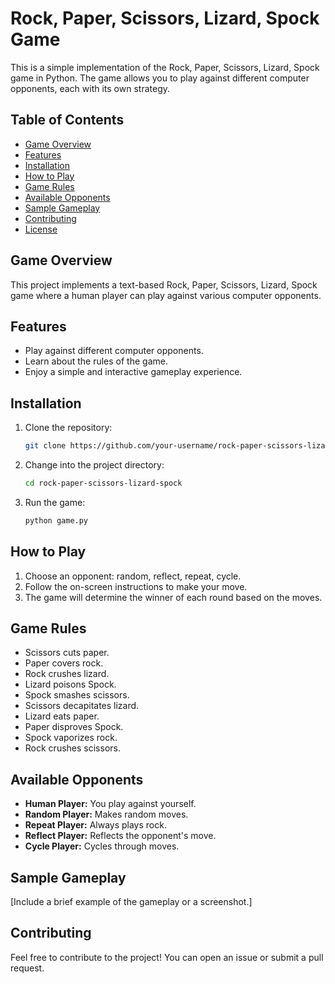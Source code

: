 # Rock, Paper, Scissors, Lizard, Spock Game

This is a simple implementation of the Rock, Paper, Scissors, Lizard, Spock game in Python. The game allows you to play against different computer opponents, each with its own strategy.

## Table of Contents

- [Game Overview](#game-overview)
- [Features](#features)
- [Installation](#installation)
- [How to Play](#how-to-play)
- [Game Rules](#game-rules)
- [Available Opponents](#available-opponents)
- [Sample Gameplay](#sample-gameplay)
- [Contributing](#contributing)
- [License](#license)

## Game Overview

This project implements a text-based Rock, Paper, Scissors, Lizard, Spock game where a human player can play against various computer opponents.

## Features

- Play against different computer opponents.
- Learn about the rules of the game.
- Enjoy a simple and interactive gameplay experience.

## Installation

1. Clone the repository:

    ```bash
    git clone https://github.com/your-username/rock-paper-scissors-lizard-spock.git
    ```

2. Change into the project directory:

    ```bash
    cd rock-paper-scissors-lizard-spock
    ```

3. Run the game:

    ```bash
    python game.py
    ```

## How to Play

1. Choose an opponent: random, reflect, repeat, cycle.
2. Follow the on-screen instructions to make your move.
3. The game will determine the winner of each round based on the moves.

## Game Rules

- Scissors cuts paper.
- Paper covers rock.
- Rock crushes lizard.
- Lizard poisons Spock.
- Spock smashes scissors.
- Scissors decapitates lizard.
- Lizard eats paper.
- Paper disproves Spock.
- Spock vaporizes rock.
- Rock crushes scissors.

## Available Opponents

- **Human Player:** You play against yourself.
- **Random Player:** Makes random moves.
- **Repeat Player:** Always plays rock.
- **Reflect Player:** Reflects the opponent's move.
- **Cycle Player:** Cycles through moves.

## Sample Gameplay

[Include a brief example of the gameplay or a screenshot.]

## Contributing

Feel free to contribute to the project! You can open an issue or submit a pull request.
